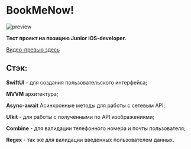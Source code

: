 # BookMeNow!

![preview](https://github.com/LetLastDel/CoffeeShop/assets/134698395/d6200474-334b-4c95-bcc5-10745147247f)

__Тест проект на позицию Junior iOS-developer.__ 

 [Видео-превью здесь]([https://pages.github.com/](https://youtu.be/rcSDKzTWTAk))

##  Стэк:

__SwiftUI__ - для создания пользовательского интерфейса;

__MVVM__  архитектура;

__Async-await__ Асинхронные методы для работы с сетевым API;

__UIkit__ - для работы с полученными по API изображениями;

__Combine__ - для валидации телефонного номера и почты пользователя;

__Regex__ - так же для валидации введенных пользователем данных.

